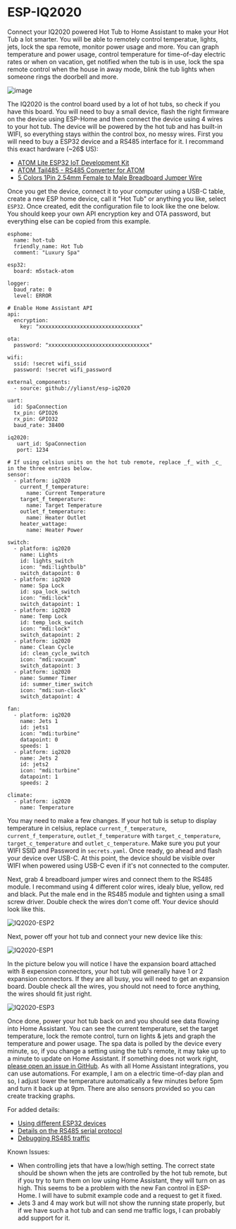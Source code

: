 # ESP-IQ2020
Connect your IQ2020 powered Hot Tub to Home Assistant to make your Hot Tub a lot smarter. You will be able to remotely control temperatue, lights, jets, lock the spa remote, monitor power usage and more. You can graph temperature and power usage, control temperature for time-of-day electric rates or when on vacation, get notified when the tub is in use, lock the spa remote control when the house in away mode, blink the tub lights when someone rings the doorbell and more.

![image](https://github.com/Ylianst/ESP-IQ2020/assets/1319013/b3143b60-84fe-421e-9225-c157ae8f650c)

The IQ2020 is the control board used by a lot of hot tubs, so check if you have this board. You will need to buy a small device, flash the right firmware on the device using ESP-Home and then connect the device using 4 wires to your hot tub. The device will be powered by the hot tub and has built-in WIFI, so everything stays within the control box, no messy wires. First you will need to buy a ESP32 device and a RS485 interface for it. I recommand this exact hardware (~26$ US):

- [ATOM Lite ESP32 IoT Development Kit](https://shop.m5stack.com/products/atom-lite-esp32-development-kit)
- [ATOM Tail485 - RS485 Converter for ATOM](https://shop.m5stack.com/products/atom-tail485)
- [5 Colors 1Pin 2.54mm Female to Male Breadboard Jumper Wire](https://www.amazon.com/XLX-Breadboard-Soldering-Brushless-Double-end/dp/B07S839W8V/ref=sr_1_3)

Once you get the device, connect it to your computer using a USB-C table, create a new ESP home device, call it "Hot Tub" or anything you like, select `ESP32`. Once created, edit the configuration file to look like the one below. You should keep your own API encryption key and OTA password, but everything else can be copied from this example.

```
esphome:
  name: hot-tub
  friendly_name: Hot Tub
  comment: "Luxury Spa"

esp32:
  board: m5stack-atom

logger:
  baud_rate: 0
  level: ERROR

# Enable Home Assistant API
api:
  encryption:
    key: "xxxxxxxxxxxxxxxxxxxxxxxxxxxxxxxx"

ota:
  password: "xxxxxxxxxxxxxxxxxxxxxxxxxxxxxxxx"

wifi:
  ssid: !secret wifi_ssid
  password: !secret wifi_password

external_components:
  - source: github://ylianst/esp-iq2020

uart:
  id: SpaConnection
  tx_pin: GPIO26
  rx_pin: GPIO32
  baud_rate: 38400

iq2020:
   uart_id: SpaConnection
   port: 1234

# If using celsius units on the hot tub remote, replace _f_ with _c_ in the three entries below. 
sensor:
  - platform: iq2020
    current_f_temperature:
      name: Current Temperature
    target_f_temperature:
      name: Target Temperature
    outlet_f_temperature:
      name: Heater Outlet
    heater_wattage:
      name: Heater Power

switch:
  - platform: iq2020
    name: Lights
    id: lights_switch
    icon: "mdi:lightbulb"
    switch_datapoint: 0
  - platform: iq2020
    name: Spa Lock
    id: spa_lock_switch
    icon: "mdi:lock"
    switch_datapoint: 1
  - platform: iq2020
    name: Temp Lock
    id: temp_lock_switch
    icon: "mdi:lock"
    switch_datapoint: 2
  - platform: iq2020
    name: Clean Cycle
    id: clean_cycle_switch
    icon: "mdi:vacuum"
    switch_datapoint: 3
  - platform: iq2020
    name: Summer Timer
    id: summer_timer_switch
    icon: "mdi:sun-clock"
    switch_datapoint: 4

fan:
  - platform: iq2020
    name: Jets 1
    id: jets1
    icon: "mdi:turbine"
    datapoint: 0
    speeds: 1
  - platform: iq2020
    name: Jets 2
    id: jets2
    icon: "mdi:turbine"
    datapoint: 1
    speeds: 2

climate:
  - platform: iq2020
    name: Temperature
```

You may need to make a few changes. If your hot tub is setup to display temperature in celsius, replace `current_f_temperature`, `current_f_temperature`, `outlet_f_temperature` with `target_c_temperature`, `target_c_temperature` and `outlet_c_temperature`. Make sure you put your WIFI SSID and Password in `secrets.yaml`. Once ready, go ahead and flash your device over USB-C. At this point, the device should be visible over WIFI when powered using USB-C even if it's not connected to the computer.

Next, grab 4 breadboard jumper wires and connect them to the RS485 module. I recommand using 4 different color wires, idealy blue, yellow, red and black. Put the male end in the RS485 module and tighten using a small screw driver. Double check the wires don't come off. Your device should look like this.

![IQ2020-ESP2](https://github.com/Ylianst/ESP-IQ2020/assets/1319013/434920d7-ad5b-446c-af8e-142df2a1e9d8)

Next, power off your hot tub and connect your new device like this:

![IQ2020-ESP1](https://github.com/Ylianst/ESP-IQ2020/assets/1319013/07697b93-9469-46b6-9f8b-8a79d4cd90d3)

In the picture below you will notice I have the expansion board attached with 8 expension connectors, your hot tub will generally have 1 or 2 expansion connectors. If they are all busy, you will need to get an expansion board. Double check all the wires, you should not need to force anything, the wires should fit just right.

![IQ2020-ESP3](https://github.com/Ylianst/ESP-IQ2020/assets/1319013/c52b676b-e35c-474c-8919-2fc57302d0fb)

Once done, power your hot tub back on and you should see data flowing into Home Assistant. You can see the current temperature, set the target temperature, lock the remote control, turn on lights & jets and graph the temperature and power usage. The spa data is polled by the device every minute, so, if you change a setting using the tub's remote, it may take up to a minute to update on Home Assistant. If something does not work right, [please open an issue in GitHub](https://github.com/Ylianst/ESP-IQ2020/issues). As with all Home Assistant integrations, you can use automations. For example, I am on a electric time-of-day plan and so, I adjust lower the temperature automatically a few minutes before 5pm and turn it back up at 9pm. There are also sensors provided so you can create tracking graphs.

For added details:
  - [Using different ESP32 devices](https://github.com/Ylianst/ESP-IQ2020/blob/main/documentation/devices.md)
  - [Details on the RS485 serial protocol](https://github.com/Ylianst/ESP-IQ2020/blob/main/documentation/protocol.md)
  - [Debugging RS485 traffic](https://github.com/Ylianst/ESP-IQ2020/blob/main/documentation/debugging.md)

Known Issues:
  - When controlling jets that have a low/high setting. The correct state should be shown when the jets are controlled by the hot tub remote, but if you try to turn them on low using Home Assistant, they will turn on as high. This seems to be a problem with the new Fan control in ESP-Home. I will have to submit example code and a request to get it fixed.
  - Jets 3 and 4 may work but will not show the running state properly, but if we have such a hot tub and can send me traffic logs, I can probably add support for it.
